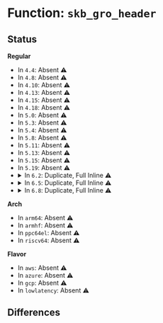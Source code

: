 # Function: <code>skb_gro_header</code>

## Status
<b>Regular</b>
<ul>
<li>
In <code>4.4</code>: Absent ⚠️
</li>
<li>
In <code>4.8</code>: Absent ⚠️
</li>
<li>
In <code>4.10</code>: Absent ⚠️
</li>
<li>
In <code>4.13</code>: Absent ⚠️
</li>
<li>
In <code>4.15</code>: Absent ⚠️
</li>
<li>
In <code>4.18</code>: Absent ⚠️
</li>
<li>
In <code>5.0</code>: Absent ⚠️
</li>
<li>
In <code>5.3</code>: Absent ⚠️
</li>
<li>
In <code>5.4</code>: Absent ⚠️
</li>
<li>
In <code>5.8</code>: Absent ⚠️
</li>
<li>
In <code>5.11</code>: Absent ⚠️
</li>
<li>
In <code>5.13</code>: Absent ⚠️
</li>
<li>
In <code>5.15</code>: Absent ⚠️
</li>
<li>
In <code>5.19</code>: Absent ⚠️
</li>
<li>
<details>
<summary>In <code>6.2</code>: Duplicate, Full Inline ⚠️</summary>

**Collision:** Static Duplication

**Inline:** Full

**Transformation:** False

**Instances:**

```
In net/ethernet/eth.c (ffffffff81e4ecd4)
Location: include/net/gro.h:163
Inline: True
Inline callers:
  - net/ethernet/eth.c:eth_gro_receive
```
```
In net/ipv4/tcp_offload.c (ffffffff81edaffb)
Location: include/net/gro.h:163
Inline: True
Inline callers:
  - net/ipv4/tcp_offload.c:tcp_gro_receive
```
```
In net/ipv4/udp_offload.c (ffffffff81ee7c63)
Location: include/net/gro.h:163
Inline: True
Inline callers:
  - net/ipv4/udp_offload.c:udp4_gro_receive
  - net/ipv4/udp_offload.c:udp_gro_receive_segment
```
```
In net/ipv4/af_inet.c (ffffffff81ef41b7)
Location: include/net/gro.h:163
Inline: True
Inline callers:
  - net/ipv4/af_inet.c:inet_gro_receive
```
```
In net/ipv4/gre_offload.c (ffffffff81f0ffb1)
Location: include/net/gro.h:163
Inline: True
Inline callers:
  - net/ipv4/gre_offload.c:gre_gro_receive
```
```
In net/ipv6/udp_offload.c (ffffffff81fa67c3)
Location: include/net/gro.h:163
Inline: True
Inline callers:
  - net/ipv6/udp_offload.c:udp6_gro_receive
```
```
In net/ipv6/ip6_offload.c (ffffffff81fc257b)
Location: include/net/gro.h:163
Inline: True
Inline callers:
  - net/ipv6/ip6_offload.c:ipv6_gro_receive
```
```
In net/8021q/vlan_core.c (ffffffff81fcddc4)
Location: include/net/gro.h:163
Inline: True
Inline callers:
  - net/8021q/vlan_core.c:vlan_gro_receive
```
</details>
</li>
<li>
<details>
<summary>In <code>6.5</code>: Duplicate, Full Inline ⚠️</summary>

**Collision:** Static Duplication

**Inline:** Full

**Transformation:** False

**Instances:**

```
In net/ethernet/eth.c (ffffffff81eaa374)
Location: include/net/gro.h:169
Inline: True
Inline callers:
  - net/ethernet/eth.c:eth_gro_receive
```
```
In net/ipv4/tcp_offload.c (ffffffff81f3a0cb)
Location: include/net/gro.h:169
Inline: True
Inline callers:
  - net/ipv4/tcp_offload.c:tcp_gro_receive
```
```
In net/ipv4/udp_offload.c (ffffffff81f474d9)
Location: include/net/gro.h:169
Inline: True
Inline callers:
  - net/ipv4/udp_offload.c:udp4_gro_receive
  - net/ipv4/udp_offload.c:udp_gro_receive_segment
```
```
In net/ipv4/af_inet.c (ffffffff81f53aa7)
Location: include/net/gro.h:169
Inline: True
Inline callers:
  - net/ipv4/af_inet.c:inet_gro_receive
```
```
In net/ipv4/gre_offload.c (ffffffff81f6fca1)
Location: include/net/gro.h:169
Inline: True
Inline callers:
  - net/ipv4/gre_offload.c:gre_gro_receive
```
```
In net/ipv6/udp_offload.c (ffffffff82007029)
Location: include/net/gro.h:169
Inline: True
Inline callers:
  - net/ipv6/udp_offload.c:udp6_gro_receive
```
```
In net/ipv6/ip6_offload.c (ffffffff820234fb)
Location: include/net/gro.h:169
Inline: True
Inline callers:
  - net/ipv6/ip6_offload.c:ipv6_gro_receive
```
```
In net/8021q/vlan_core.c (ffffffff820496f4)
Location: include/net/gro.h:169
Inline: True
Inline callers:
  - net/8021q/vlan_core.c:vlan_gro_receive
```
</details>
</li>
<li>
<details>
<summary>In <code>6.8</code>: Duplicate, Full Inline ⚠️</summary>

**Collision:** Static Duplication

**Inline:** Full

**Transformation:** False

**Instances:**

```
In net/ethernet/eth.c (ffffffff81f6ce24)
Location: include/net/gro.h:169
Inline: True
Inline callers:
  - net/ethernet/eth.c:eth_gro_receive
```
```
In net/ipv4/tcp_offload.c (ffffffff820001bb)
Location: include/net/gro.h:169
Inline: True
Inline callers:
  - net/ipv4/tcp_offload.c:tcp_gro_receive
```
```
In net/ipv4/udp_offload.c (ffffffff8200d619)
Location: include/net/gro.h:169
Inline: True
Inline callers:
  - net/ipv4/udp_offload.c:udp4_gro_receive
  - net/ipv4/udp_offload.c:udp_gro_receive_segment
```
```
In net/ipv4/af_inet.c (ffffffff82019e67)
Location: include/net/gro.h:169
Inline: True
Inline callers:
  - net/ipv4/af_inet.c:inet_gro_receive
```
```
In net/ipv4/gre_offload.c (ffffffff820363d1)
Location: include/net/gro.h:169
Inline: True
Inline callers:
  - net/ipv4/gre_offload.c:gre_gro_receive
```
```
In net/ipv6/udp_offload.c (ffffffff820d5e89)
Location: include/net/gro.h:169
Inline: True
Inline callers:
  - net/ipv6/udp_offload.c:udp6_gro_receive
```
```
In net/ipv6/ip6_offload.c (ffffffff820f25eb)
Location: include/net/gro.h:169
Inline: True
Inline callers:
  - net/ipv6/ip6_offload.c:ipv6_gro_receive
  - net/ipv6/ip6_offload.c:ipv6_gro_receive
  - net/ipv6/ip6_offload.c:ipv6_gro_receive
```
```
In net/8021q/vlan_core.c (ffffffff8211ba64)
Location: include/net/gro.h:169
Inline: True
Inline callers:
  - net/8021q/vlan_core.c:vlan_gro_receive
```
</details>
</li>
</ul>
<b>Arch</b>
<ul>
<li>
In <code>arm64</code>: Absent ⚠️
</li>
<li>
In <code>armhf</code>: Absent ⚠️
</li>
<li>
In <code>ppc64el</code>: Absent ⚠️
</li>
<li>
In <code>riscv64</code>: Absent ⚠️
</li>
</ul>
<b>Flavor</b>
<ul>
<li>
In <code>aws</code>: Absent ⚠️
</li>
<li>
In <code>azure</code>: Absent ⚠️
</li>
<li>
In <code>gcp</code>: Absent ⚠️
</li>
<li>
In <code>lowlatency</code>: Absent ⚠️
</li>
</ul>

## Differences
